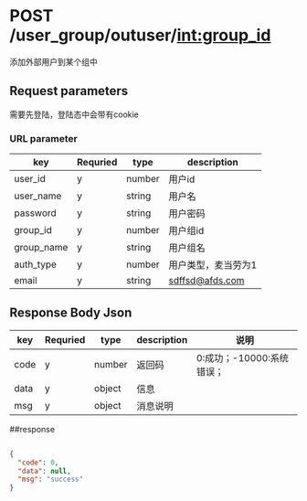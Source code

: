 # POST  /user_group/outuser/<int:group_id>

添加外部用户到某个组中

## Request parameters

需要先登陆，登陆态中会带有cookie

### URL parameter
| key | Requried | type | description |
|-----|----------|------|-------------|
| user_id   | y    | number| 用户id|
| user_name   | y    | string|  用户名|
| password   | y    | string|  用户密码|
| group_id   | y    | number|  用户组id|
| group_name   | y    | string|  用户组名|
| auth_type   | y    | number| 用户类型，麦当劳为1|
| email   | y    | string| sdffsd@afds.com|

## Response Body Json

| key | Requried | type | description |说明 |
|-----|----------|------|-------------|-------------|
| code   | y    | number| 返回码|0:成功；-10000:系统错误；|
| data   | y    | object| 信息|
| msg   | y    | object|  消息说明|


##response

```json

{
  "code": 0,
  "data": null,
  "msg": "success"
}

```
